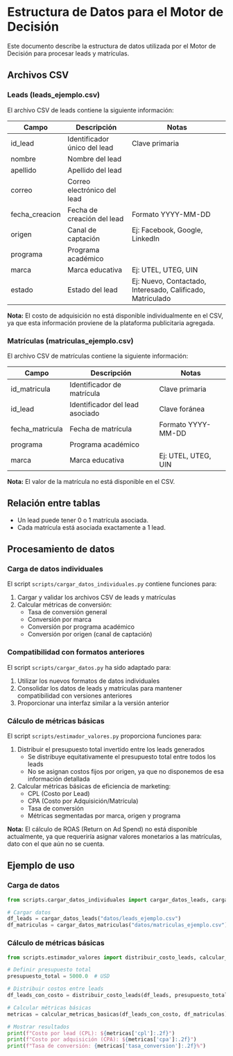 # Estructura de Datos para el Motor de Decisión

Este documento describe la estructura de datos utilizada por el Motor de Decisión para procesar leads y matrículas.

## Archivos CSV

### Leads (leads_ejemplo.csv)

El archivo CSV de leads contiene la siguiente información:

| Campo | Descripción | Notas |
|-------|-------------|-------|
| id_lead | Identificador único del lead | Clave primaria |
| nombre | Nombre del lead | |
| apellido | Apellido del lead | |
| correo | Correo electrónico del lead | |
| fecha_creacion | Fecha de creación del lead | Formato YYYY-MM-DD |
| origen | Canal de captación | Ej: Facebook, Google, LinkedIn |
| programa | Programa académico | |
| marca | Marca educativa | Ej: UTEL, UTEG, UIN |
| estado | Estado del lead | Ej: Nuevo, Contactado, Interesado, Calificado, Matriculado |

**Nota:** El costo de adquisición no está disponible individualmente en el CSV, ya que esta información proviene de la plataforma publicitaria agregada.

### Matrículas (matriculas_ejemplo.csv)

El archivo CSV de matrículas contiene la siguiente información:

| Campo | Descripción | Notas |
|-------|-------------|-------|
| id_matricula | Identificador de matrícula | Clave primaria |
| id_lead | Identificador del lead asociado | Clave foránea |
| fecha_matricula | Fecha de matrícula | Formato YYYY-MM-DD |
| programa | Programa académico | |
| marca | Marca educativa | Ej: UTEL, UTEG, UIN |

**Nota:** El valor de la matrícula no está disponible en el CSV.

## Relación entre tablas

- Un lead puede tener 0 o 1 matrícula asociada.
- Cada matrícula está asociada exactamente a 1 lead.

## Procesamiento de datos

### Carga de datos individuales
El script `scripts/cargar_datos_individuales.py` contiene funciones para:

1. Cargar y validar los archivos CSV de leads y matrículas
2. Calcular métricas de conversión:
   - Tasa de conversión general
   - Conversión por marca
   - Conversión por programa académico
   - Conversión por origen (canal de captación)

### Compatibilidad con formatos anteriores
El script `scripts/cargar_datos.py` ha sido adaptado para:

1. Utilizar los nuevos formatos de datos individuales
2. Consolidar los datos de leads y matrículas para mantener compatibilidad con versiones anteriores
3. Proporcionar una interfaz similar a la versión anterior

### Cálculo de métricas básicas
El script `scripts/estimador_valores.py` proporciona funciones para:

1. Distribuir el presupuesto total invertido entre los leads generados
   - Se distribuye equitativamente el presupuesto total entre todos los leads
   - No se asignan costos fijos por origen, ya que no disponemos de esa información detallada
2. Calcular métricas básicas de eficiencia de marketing:
   - CPL (Costo por Lead)
   - CPA (Costo por Adquisición/Matrícula)
   - Tasa de conversión
   - Métricas segmentadas por marca, origen y programa

**Nota:** El cálculo de ROAS (Return on Ad Spend) no está disponible actualmente, ya que requeriría asignar valores monetarios a las matrículas, dato con el que aún no se cuenta.

## Ejemplo de uso

### Carga de datos
```python
from scripts.cargar_datos_individuales import cargar_datos_leads, cargar_datos_matriculas

# Cargar datos
df_leads = cargar_datos_leads("datos/leads_ejemplo.csv")
df_matriculas = cargar_datos_matriculas("datos/matriculas_ejemplo.csv")
```

### Cálculo de métricas básicas
```python
from scripts.estimador_valores import distribuir_costo_leads, calcular_metricas_basicas

# Definir presupuesto total
presupuesto_total = 5000.0  # USD

# Distribuir costos entre leads
df_leads_con_costo = distribuir_costo_leads(df_leads, presupuesto_total)

# Calcular métricas básicas
metricas = calcular_metricas_basicas(df_leads_con_costo, df_matriculas)

# Mostrar resultados
print(f"Costo por lead (CPL): ${metricas['cpl']:.2f}")
print(f"Costo por adquisición (CPA): ${metricas['cpa']:.2f}")
print(f"Tasa de conversión: {metricas['tasa_conversion']:.2f}%")
``` 
